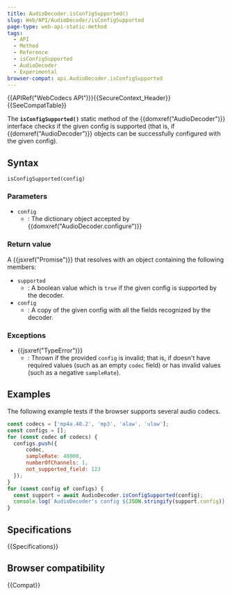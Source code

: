 ```yaml
---
title: AudioDecoder.isConfigSupported()
slug: Web/API/AudioDecoder/isConfigSupported
page-type: web-api-static-method
tags:
  - API
  - Method
  - Reference
  - isConfigSupported
  - AudioDecoder
  - Experimental
browser-compat: api.AudioDecoder.isConfigSupported
---
```


{{APIRef("WebCodecs API")}}{{SecureContext_Header}}{{SeeCompatTable}}

The **`isConfigSupported()`** static method of the {{domxref("AudioDecoder")}} interface checks if the given config is supported (that is, if {{domxref("AudioDecoder")}} objects can be successfully configured with the given config).

## Syntax

```js-nolint
isConfigSupported(config)
```

### Parameters

- `config`
  - : The dictionary object accepted by {{domxref("AudioDecoder.configure")}}

### Return value

A {{jsxref("Promise")}} that resolves with an object containing the following members:

- `supported`
  - : A boolean value which is `true` if the given config is supported by the decoder.
- `config`
  - : A copy of the given config with all the fields recognized by the decoder.

### Exceptions

- {{jsxref("TypeError")}}
  - : Thrown if the provided `config` is invalid; that is, if doesn't have required values (such as an empty `codec` field) or has invalid values (such as a negative `sampleRate`).

## Examples

The following example tests if the browser supports several audio codecs.

```js
const codecs = ['mp4a.40.2', 'mp3', 'alaw', 'ulaw'];
const configs = [];
for (const codec of codecs) {
  configs.push({
      codec,
      sampleRate: 48000,
      numberOfChannels: 1,
      not_supported_field: 123
  });
}
for (const config of configs) {
  const support = await AudioDecoder.isConfigSupported(config);
  console.log(`AudioDecoder's config ${JSON.stringify(support.config)} support: ${support.supported}`);
}
```

## Specifications

{{Specifications}}

## Browser compatibility

{{Compat}}
